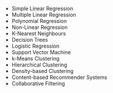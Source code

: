 - Simple Linear Regression
- Multiple Linear Regression
- Polynomial Regression
- Non-Linear Regression
- K-Nearest Neighbours
- Decision Trees
- Logistic Regression
- Support Vector Machine
- k-Means Clustering
- Hierarchical Clustering
- Density-based Clustering
- Content-based Recommender Systems
- Collaborative Filtering
